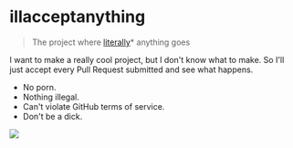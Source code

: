 # illacceptanything

> The project where [literally](https://xkcd.com/725/)* anything goes

I want to make a really cool project, but I don't know what to make. So I'll just accept
every Pull Request submitted and see what happens.

 * No porn. 
 * Nothing illegal. 
 * Can't violate GitHub terms of service. 
 * Don't be a dick.

![](https://i.imgur.com/ehUtz.gif)
